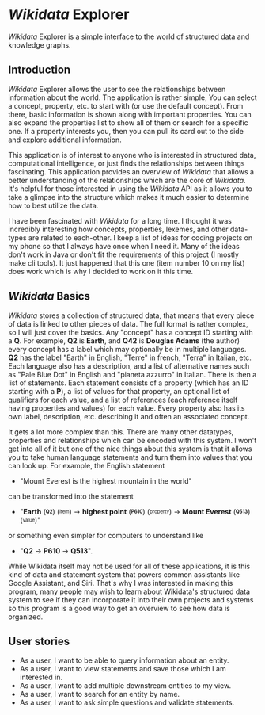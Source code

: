 # *Wikidata* Explorer

*Wikidata* Explorer is a simple interface to the world of
structured data and knowledge graphs.

## Introduction

*Wikidata* Explorer allows the user to see the relationships
between information about the world. The application is rather
simple, You can select a concept, property, etc. to start with
(or use the default concept). From there, basic information is
shown along with important properties. You can also expand the
properties list to show all of them or search for a specific
one. If a property interests you, then you can pull its card
out to the side and explore additional information.

This application is of interest to anyone who is interested in
structured data, computational intelligence, or just finds the
relationships between things fascinating. This application
provides an overview of *Wikidata* that allows a better
understanding of the relationships which are the core of
*Wikidata*. It's helpful for those interested in using the
*Wikidata* API as it allows you to take a glimpse into the
structure which makes it much easier to determine how to best
utilize the data.

I have been fascinated with *Wikidata* for a long time. I
thought it was incredibly interesting how concepts,
properties, lexemes, and other data-types are related to
each-other. I keep a list of ideas for coding projects on my
phone so that I always have once when I need it. Many of the
ideas don't work in Java or don't fit the requirements of this
project (I mostly make cli tools). It just happened that
this one (item number 10 on my list) does work which is why I
decided to work on it this time.

## *Wikidata* Basics
*Wikidata* stores a collection of structured data, that means that every piece
of data is linked to other pieces of data. The full format is rather complex, so
I will just cover the basics. Any "concept" has a concept ID starting with a
**Q**. For example, **Q2** is **Earth**, and **Q42** is **Douglas Adams** (the
author) every concept has a label which may optionally be in multiple languages.
**Q2** has the label "Earth" in English, "Terre" in french, "Terra" in Italian,
etc. Each language also has a description, and a list of alternative names such
as "Pale Blue Dot" in English and "pianeta azzurro" in Italian. There is then a
list of statements. Each statement consists of a property (which has an ID
starting with a **P**), a list of values for that property, an optional list of
qualifiers for each value, and a list of references (each reference itself
having properties and values) for each value. Every property also has its own
label, description, etc. describing it and often an associated concept.

It gets a lot more complex than this. There are many other datatypes, properties
and relationships which can be encoded with this system. I won't get into all of
it but one of the nice things about this system is that it allows you to take
human language statements and turn them into values that you can look up. For
example, the English statement

* "Mount Everest is the highest mountain in the
world"

can be transformed into the statement

* "**Earth**
(<sub><sup>**Q2**</sup></sub>)
(<sub><sup>item</sup></sub>) → **highest point**
(<sub><sup>**P610**</sup></sub>) (<sub><sup>property</sup></sub>) →
**Mount Everest** (<sub><sup>**Q513**</sup></sub>)
(<sub><sup>value</sup></sub>)"

or something even simpler for computers to
understand like

* "**Q2** → **P610** → **Q513**".

While Wikidata itself may not
be used for all of these applications, it is this kind of data and statement
system that powers common assistants like Google Assistant, and Siri. That's why
I was interested in making this program, many people may wish to learn about
Wikidata's structured data system to see if they can incorporate it into their
own projects and systems so this program is a good way to get an overview to see
how data is organized.

## User stories
* As a user, I want to be able to query information about an entity.
* As a user, I want to view statements and save those which I am interested in.
* As a user, I want to add multiple downstream entities to my view.
* As a user, I want to search for an entity by name.
* As a user, I want to ask simple questions and validate statements.
